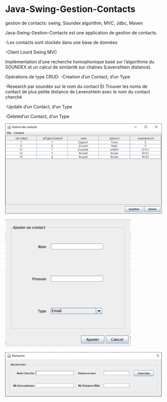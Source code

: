 # Java-Swing-Gestion-Contacts
gestion de contacts: swing, Soundex algorithm, MVC, Jdbc, Maven

Java-Swing-Gestion-Contacts est une application de gestion de contacts.

  -Les contacts sont stockés dans une base de données
  
  -Client Lourd Swing MVC

Implémentation d'une recherche homophonique basé sur l’algorithme du SOUNDEX et un calcul de similarité sur chaînes (Levenshtein distance).

Opérations de type CRUD:
  -Creation d’un Contact, d’un Type
  
  -Research par soundex sur le nom du contact Et Trouver les noms de contact de plus petite distance de Levenshtein avec le nom du contact cherché
  
  -Update d’un Contact, d’un Type
  
  -Deleted’un Contact, d’un Type
  
![](/screens/index.PNG)

![](/screens/ajouter_contact.PNG)

![](/screens/chercher_contact.PNG)
